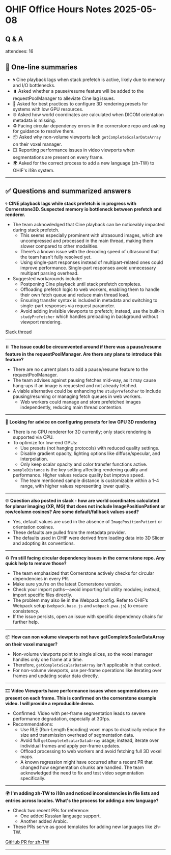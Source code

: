 # OHIF Office Hours Notes 2025-05-08

## Q & A

attendees: 16



## 📌 One-line summaries

- 🌀 Cine playback lags when stack prefetch is active, likely due to memory and I/O bottlenecks.
- ⏸️ Asked whether a pause/resume feature will be added to the requestPoolManager to alleviate Cine lag issues.
- 🧠 Asked for best practices to configure 3D rendering presets for systems with low GPU resources.
- 🌐 Asked how world coordinates are calculated when DICOM orientation metadata is missing.
- ♻️ Facing circular dependency errors in the cornerstone repo and asking for guidance to resolve them.
- 📦 Asked why non-volume viewports lack `getCompleteScalarDataArray` on their voxel manager.
- 🎞️ Reporting performance issues in video viewports when segmentations are present on every frame.
- 🌍 Asked for the correct process to add a new language (zh-TW) to OHIF's i18n system.


---

## ✅ Questions and summarized answers


🌀 **CINE playback lags while stack prefetch is in progress with Cornerstone3D. Suspected memory io bottleneck between prefetch and renderer.**
- The team acknowledged that Cine playback can be noticeably impacted during stack prefetch.
  - This seems especially prominent with ultrasound images, which are uncompressed and processed in the main thread, making them slower compared to other modalities.
  - There’s a known issue with the decoding speed of ultrasound that the team hasn't fully resolved yet.
  - Using single-part responses instead of multipart-related ones could improve performance. Single-part responses avoid unnecessary multipart parsing overhead.
- Suggested workarounds include:
  - Postponing Cine playback until stack prefetch completes.
  - Offloading prefetch logic to web workers, enabling them to handle their own fetch queue and reduce main thread load.
  - Ensuring transfer syntax is included in metadata and switching to single-part responses via request parameter.
  - Avoid adding invisible viewports to prefetch; instead, use the built-in `studyPrefetcher` which handles preloading in background without viewport rendering.

[Slack thread](https://cornerstonejs.slack.com/archives/C03T99K0RA7/p1746638850054429)

---

⏸️ **The issue could be circumvented around if there was a pause/resume feature in the requestPoolManager. Are there any plans to introduce this feature?**
- There are no current plans to add a pause/resume feature to the requestPoolManager.
- The team advises against pausing fetches mid-way, as it may cause hang-ups if an image is requested and not already fetched.
- A viable alternative could be enhancing the `studyPrefetcher` to include pausing/resuming or managing fetch queues in web workers.
  - Web workers could manage and store prefetched images independently, reducing main thread contention.

---

🧠 **Looking for advice on configuring presets for low GPU 3D rendering**
- There is no CPU renderer for 3D currently; only stack rendering is supported via CPU.
- To optimize for low-end GPUs:
  - Use presets (not hanging protocols) with reduced quality settings.
  - Disable gradient opacity, lighting options like diffuse/specular, and interpolation.
  - Only keep scalar opacity and color transfer functions active.
- `sampleDistance` is the key setting affecting rendering quality and performance. Higher values reduce quality but improve speed.
  - The team mentioned sample distance is customizable within a 1–4 range, with higher values representing lower quality.

---

🌐 **Question also posted in slack - how are world coordinates calculated for planar imaging (XR, MG) that does not include ImagePositionPatient or row/column cosines? Are some default/fallback values used?**
- Yes, default values are used in the absence of `ImagePositionPatient` or orientation cosines.
- These defaults are pulled from the metadata provider.
- The defaults used in OHIF were derived from loading data into 3D Slicer and adopting its conventions.

---

♻️ **I’m still facing circular dependency issues in the cornerstone repo. Any quick help to remove those?**
- The team emphasized that Cornerstone actively checks for circular dependencies in every PR.
- Make sure you're on the latest Cornerstone version.
- Check your import paths—avoid importing full utility modules; instead, import specific files directly.
- The problem may also lie in the Webpack config. Refer to OHIF’s Webpack setup (`webpack.base.js` and `webpack.pwa.js`) to ensure consistency.
- If the issue persists, open an issue with specific dependency chains for further help.

---

📦 **How can non volume viewports not have getCompleteScalarDataArray on their voxel manager?**
- Non-volume viewports point to single slices, so the voxel manager handles only one frame at a time.
- Therefore, `getCompleteScalarDataArray` isn't applicable in that context.
- For non-volume viewports, use per-frame operations like iterating over frames and updating scalar data directly.

---

🎞️ **Video Viewports have performance issues when segmentations are present on each frame. This is confirmed on the cornerstone example video. I will provide a reproducible demo.**
- Confirmed: Video with per-frame segmentation leads to severe performance degradation, especially at 30fps.
- Recommendations:
  - Use RLE (Run-Length Encoding) voxel maps to drastically reduce the size and transmission overhead of segmentation data.
  - Avoid full `getCompleteScalarDataArray` usage; instead, iterate over individual frames and apply per-frame updates.
  - Offload processing to web workers and avoid fetching full 3D voxel maps.
  - A known regression might have occurred after a recent PR that changed how segmentation chunks are handled. The team acknowledged the need to fix and test video segmentation specifically.

---

🌍 **I'm adding zh-TW to i18n and noticed inconsistencies in file lists and entries across locales. What's the process for adding a new language?**
- Check two recent PRs for reference:
  - One added Russian language support.
  - Another added Arabic.
- These PRs serve as good templates for adding new languages like zh-TW.

[GitHub PR for zh-TW](https://github.com/OHIF/Viewers/pull/5013/files)

---
